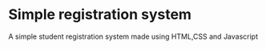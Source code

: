 
# Simple registration system

A simple student registration system made using HTML,CSS and Javascript


